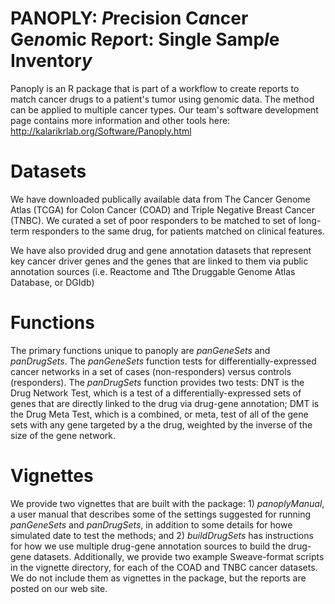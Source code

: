 
# PANOPLY: *P*recision C*a*ncer Ge*no*mic Re*p*ort: Single Samp*l*e Inventor*y*

Panoply is an R package that is part of a workflow to create reports to match cancer drugs to a patient's tumor using genomic data. The method can be applied to multiple cancer types. Our team's software development page contains more information and other tools here: http://kalarikrlab.org/Software/Panoply.html

# Datasets

We have downloaded publically available data from The Cancer Genome Atlas (TCGA) for Colon Cancer (COAD) and Triple Negative Breast Cancer (TNBC). We curated a set of poor responders to be matched to  set of long-term responders to the same drug, for patients matched on clinical features.

We have also provided drug and gene annotation datasets that represent key cancer driver genes and the genes that are linked to them via public annotation sources (i.e. Reactome and Tthe Druggable Genome Atlas Database, or DGIdb)

# Functions 

The primary functions unique to panoply are *panGeneSets* and *panDrugSets*.  The *panGeneSets* function tests for differentially-expressed cancer networks in a set of cases (non-responders) versus controls (responders).  The *panDrugSets* function provides two tests: DNT is the Drug Network Test, which is a test of a differentially-expressed sets of genes that are directly linked to the drug via drug-gene annotation; DMT is the Drug Meta Test, which is a combined, or meta, test of all of the gene sets with any gene targeted by a the drug, weighted by the inverse of the size of the gene network. 
 
# Vignettes

We provide two vignettes that are built with the package: 1) *panoplyManual*, a user manual that describes some of the settings suggested for running *panGeneSets* and *panDrugSets*, in addition to some details for howe simulated date to test the methods; and 2) *buildDrugSets* has instructions for how we use multiple drug-gene annotation sources to build the drug-gene datasets.  Additionally, we provide two example Sweave-format scripts in the vignette directory, for each of the COAD and TNBC cancer datasets. We do not include them as vignettes in the package, but the reports are posted on our web site.